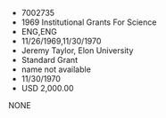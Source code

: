 * 7002735
* 1969 Institutional Grants For Science
* ENG,ENG
* 11/26/1969,11/30/1970
* Jeremy Taylor, Elon University
* Standard Grant
*   name not available
* 11/30/1970
* USD 2,000.00

NONE